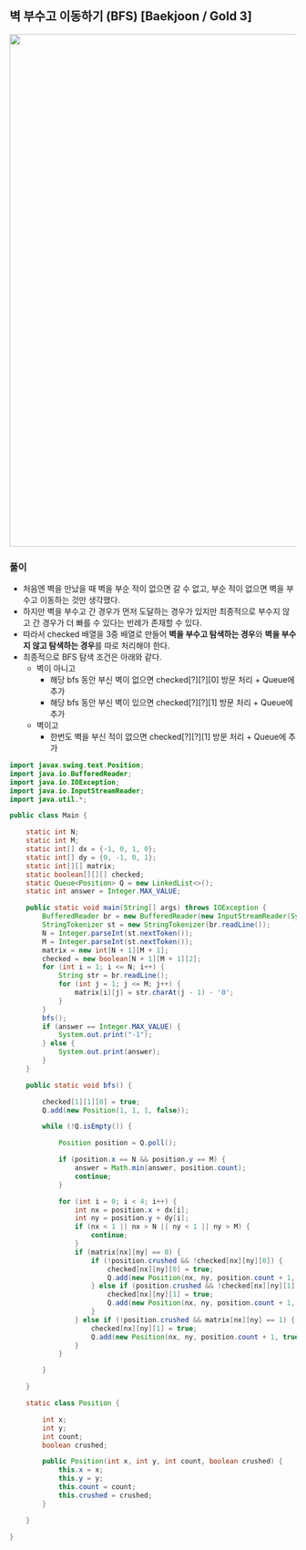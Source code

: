 ## 벽 부수고 이동하기 (BFS) [Baekjoon / Gold 3]

<img src="https://user-images.githubusercontent.com/35963403/192149633-0989425c-650a-4d4e-b4fd-7ec8c1b3176e.png" width="900">

### 풀이

- 처음엔 벽을 만났을 때 벽을 부순 적이 없으면 갈 수 없고, 부순 적이 없으면 벽을 부수고 이동하는 것만 생각했다.
- 하지만 벽을 부수고 간 경우가 먼저 도달하는 경우가 있지만 최종적으로 부수지 않고 간 경우가 더 빠를 수 있다는 반례가 존재할 수 있다.
- 따라서 checked 배열을 3중 배열로 만들어 **벽을 부수고 탐색하는 경우**와 **벽을 부수지 않고 탐색하는 경우**를 따로 처리해야 한다.
- 최종적으로 BFS 탐색 조건은 아래와 같다.
  - 벽이 아니고
    - 해당 bfs 동안 부신 벽이 없으면 checked[?][?][0] 방문 처리 + Queue에 추가
    - 해당 bfs 동안 부신 벽이 있으면 checked[?][?][1] 방문 처리 + Queue에 추가
  - 벽이고
    - 한번도 벽을 부신 적이 없으면 checked[?][?][1] 방문 처리 + Queue에 추가

```java
import javax.swing.text.Position;
import java.io.BufferedReader;
import java.io.IOException;
import java.io.InputStreamReader;
import java.util.*;

public class Main {

    static int N;
    static int M;
    static int[] dx = {-1, 0, 1, 0};
    static int[] dy = {0, -1, 0, 1};
    static int[][] matrix;
    static boolean[][][] checked;
    static Queue<Position> Q = new LinkedList<>();
    static int answer = Integer.MAX_VALUE;

    public static void main(String[] args) throws IOException {
        BufferedReader br = new BufferedReader(new InputStreamReader(System.in));
        StringTokenizer st = new StringTokenizer(br.readLine());
        N = Integer.parseInt(st.nextToken());
        M = Integer.parseInt(st.nextToken());
        matrix = new int[N + 1][M + 1];
        checked = new boolean[N + 1][M + 1][2];
        for (int i = 1; i <= N; i++) {
            String str = br.readLine();
            for (int j = 1; j <= M; j++) {
                matrix[i][j] = str.charAt(j - 1) - '0';
            }
        }
        bfs();
        if (answer == Integer.MAX_VALUE) {
            System.out.print("-1");
        } else {
            System.out.print(answer);
        }
    }

    public static void bfs() {

        checked[1][1][0] = true;
        Q.add(new Position(1, 1, 1, false));

        while (!Q.isEmpty()) {

            Position position = Q.poll();

            if (position.x == N && position.y == M) {
                answer = Math.min(answer, position.count);
                continue;
            }

            for (int i = 0; i < 4; i++) {
                int nx = position.x + dx[i];
                int ny = position.y + dy[i];
                if (nx < 1 || nx > N || ny < 1 || ny > M) {
                    continue;
                }
                if (matrix[nx][ny] == 0) {
                    if (!position.crushed && !checked[nx][ny][0]) {
                        checked[nx][ny][0] = true;
                        Q.add(new Position(nx, ny, position.count + 1, false));
                    } else if (position.crushed && !checked[nx][ny][1]) {
                        checked[nx][ny][1] = true;
                        Q.add(new Position(nx, ny, position.count + 1, true));
                    }
                } else if (!position.crushed && matrix[nx][ny] == 1) {  // 한번은 벽 제거 가능
                    checked[nx][ny][1] = true;
                    Q.add(new Position(nx, ny, position.count + 1, true));
                }
            }

        }

    }

    static class Position {

        int x;
        int y;
        int count;
        boolean crushed;

        public Position(int x, int y, int count, boolean crushed) {
            this.x = x;
            this.y = y;
            this.count = count;
            this.crushed = crushed;
        }

    }

}
```